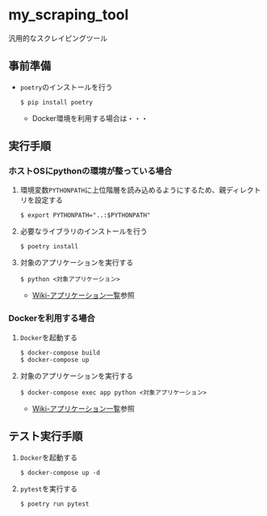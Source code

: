 # my_scraping_tool
汎用的なスクレイピングツール

## 事前準備
- `poetry`のインストールを行う
   ```
   $ pip install poetry
   ```
   - Docker環境を利用する場合は・・・

## 実行手順
### ホストOSにpythonの環境が整っている場合
1. 環境変数`PYTHONPATH`に上位階層を読み込めるようにするため、親ディレクトリを設定する
   ```
   $ export PYTHONPATH="..:$PYTHONPATH"
   ```
1. 必要なライブラリのインストールを行う
   ```
   $ poetry install
   ```
1. 対象のアプリケーションを実行する
   ```
   $ python <対象アプリケーション>
   ```
   - [Wiki-アプリケーション一覧](https://github.com/koba-masa/my_scraping_tool/wiki/%E3%82%A2%E3%83%97%E3%83%AA%E3%82%B1%E3%83%BC%E3%82%B7%E3%83%A7%E3%83%B3%E4%B8%80%E8%A6%A7)参照

### Dockerを利用する場合
1. `Docker`を起動する
   ```
   $ docker-compose build
   $ docker-compose up
   ```
1. 対象のアプリケーションを実行する
   ```
   $ docker-compose exec app python <対象アプリケーション>
   ```
   - [Wiki-アプリケーション一覧](https://github.com/koba-masa/my_scraping_tool/wiki/%E3%82%A2%E3%83%97%E3%83%AA%E3%82%B1%E3%83%BC%E3%82%B7%E3%83%A7%E3%83%B3%E4%B8%80%E8%A6%A7)参照
## テスト実行手順
1. `Docker`を起動する
   ```
   $ docker-compose up -d
   ```
1. `pytest`を実行する
   ```
   $ poetry run pytest
   ```
